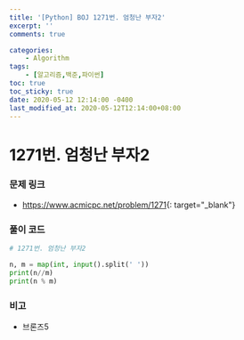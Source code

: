```yaml
---
title: '[Python] BOJ 1271번. 엄청난 부자2'
excerpt: ''
comments: true

categories:
    - Algorithm
tags:
    - [알고리즘,백준,파이썬]
toc: true
toc_sticky: true
date: 2020-05-12 12:14:00 -0400
last_modified_at: 2020-05-12T12:14:00+08:00
---
```


# 1271번. 엄청난 부자2

### 문제 링크

-   <https://www.acmicpc.net/problem/1271>{: target="\_blank"}

### 풀이 코드

```python
# 1271번. 엄청난 부자2

n, m = map(int, input().split(' '))
print(n//m)
print(n % m)
```

### 비고

-   브론즈5
